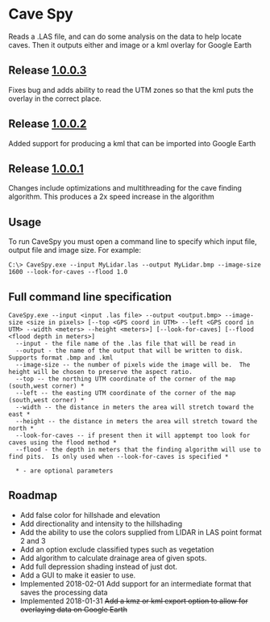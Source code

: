 Cave Spy
========

Reads a .LAS file, and can do some analysis on the data to help locate caves.  Then it outputs either and image or a kml overlay for Google Earth

## Release [1.0.0.3](http://sls1j.ddns.net/bin/CaveSpy-1.0.0.3.zip)
Fixes bug and adds ability to read the UTM zones so that the kml puts the overlay in the correct place.
  
## Release [1.0.0.2](http://sls1j.ddns.net/bin/CaveSpy-1.0.0.2.zip)
Added support for producing a kml that can be imported into Google Earth

## Release [1.0.0.1](http://sls1j.ddns.net/bin/CaveSpy-1.0.0.1.zip)
Changes include optimizations and multithreading for the cave finding algorithm.  This produces a 2x speed increase in the algorithm


## Usage
To run CaveSpy you must open a command line to specify which input file, output file and image size.
For example: 
```
C:\> CaveSpy.exe --input MyLidar.las --output MyLidar.bmp --image-size 1600 --look-for-caves --flood 1.0
```

## Full command line specification

```
CaveSpy.exe --input <input .las file> --output <output.bmp> --image-size <size in pixels> [--top <GPS coord in UTM> --left <GPS coord in UTM> --width <meters> --height <meters>] [--look-for-caves] [--flood <flood depth in meters>]
  --input - the file name of the .las file that will be read in
  --output - the name of the output that will be written to disk.  Supports format .bmp and .kml
  --image-size -- the number of pixels wide the image will be.  The height will be chosen to preserve the aspect ratio.
  --top -- the northing UTM coordinate of the corner of the map (south,west corner) *
  --left -- the easting UTM coordinate of the corner of the map (south,west corner) *
  --width -- the distance in meters the area will stretch toward the east *
  --height -- the distance in meters the area will stretch toward the north *
  --look-for-caves -- if present then it will apptempt too look for caves using the flood method *
  --flood - the depth in meters that the finding algorithm will use to find pits.  Is only used when --look-for-caves is specified *
  
  * - are optional parameters
```

## Roadmap
* Add false color for hillshade and elevation
* Add directionality and intensity to the hillshading
* Add the ability to use the colors supplied from LIDAR in LAS point format 2 and 3
* Add an option exclude classified types such as vegetation
* Add algorithm to calculate drainage area of given spots.
* Add full depression shading instead of just dot.
* Add a GUI to make it easier to use.
* Implemented 2018-02-01 Add support for an intermediate format that saves the processing data
* Implemented 2018-01-31 ~~Add a kmz or kml export option to allow for overlaying data on Google Earth~~
